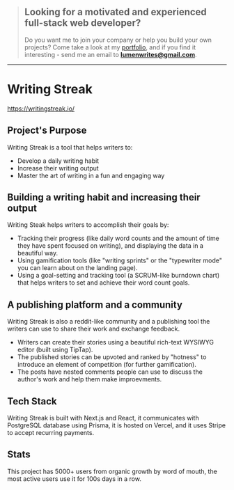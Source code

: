 
> ## Looking for a motivated and experienced full-stack web developer?
> Do you want me to join your company or help you build your own projects?
> Come take a look at my [portfolio](https://lumenwrites.dev/), and if you find it interesting - send me an email to **lumenwrites@gmail.com**.

---

# Writing Streak

https://writingstreak.io/

## Project's Purpose
Writing Streak is a tool that helps writers to:
- Develop a daily writing habit
- Increase their writing output
- Master the art of writing in a fun and engaging way

## Building a writing habit and increasing their output

Writing Steak helps writers to accomplish their goals by:

- Tracking their progress (like daily word counts and the amount of time they have spent focused on writing), and displaying the data in a beautiful way.
- Using gamification tools (like "writing sprints" or the "typewriter mode" you can learn about on the landing page).
- Using a goal-setting and tracking tool (a SCRUM-like burndown chart) that helps writers to set and achieve their word count goals.

## A publishing platform and a community
Writing Streak is also a reddit-like community and a publishing tool the writers can use to share their work and exchange feedback.

- Writers can create their stories using a beautiful rich-text WYSIWYG editor (built using TipTap).
- The published stories can be upvoted and ranked by "hotness" to introduce an element of competition (for further gamification).
- The posts have nested comments people can use to discuss the author's work and help them make improevments.

## Tech Stack
Writing Streak is built with Next.js and React, it communicates with PostgreSQL database using Prisma, it is hosted on Vercel, and it uses Stripe to accept recurring payments.

## Stats
This project has 5000+ users from organic growth by word of mouth, the most active users use it for 100s days in a row.
